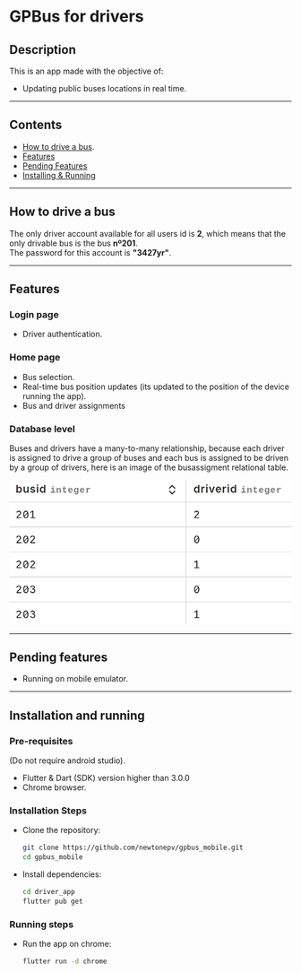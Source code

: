 # GPBus for drivers

## Description
This is an app made with the objective of: 
- Updating public buses locations in real time.

<hr>

## Contents
- [How to drive a bus](#how-to-drive-a-bus).
- [Features](#features)
- [Pending Features](#pending-features)
- [Installing & Running](#installing-and-running)

<hr>

## How to drive a bus
The only driver account available for all users id is <b>2</b>, which means that the only drivable bus is the bus <b>nº201</b>.<br> The password for this account is <b>"3427yr"</b>.
<hr>

## Features
### Login page
- Driver authentication.
### Home page
- Bus selection.
- Real-time bus position updates (its updated to the position of the device running the app).
- Bus and driver assignments
### Database level
Buses and drivers have a many-to-many relationship, because each driver is assigned to drive a group of buses and each bus is assigned to be driven by a group of drivers, here is an image of the busassigment relational table.

<p align="center" style="margin: 0; padding: 0;">
  <img src="../readme_images/bus_driver_assignment.jpeg" alt="bus_assignment.jpeg" width="1000">
</p>

<hr>

## Pending features
- Running on mobile emulator.

<hr>

## Installation and running
### Pre-requisites
(Do not require android studio).
- Flutter & Dart (SDK) version higher than 3.0.0
- Chrome browser.
### Installation Steps
- Clone the repository:
  ```bash
  git clone https://github.com/newtonepv/gpbus_mobile.git
  cd gpbus_mobile
  ```
- Install dependencies:
  ```bash
  cd driver_app
  flutter pub get
  ```
### Running steps
- Run the app on chrome:
  ```bash
  flutter run -d chrome
  ```
